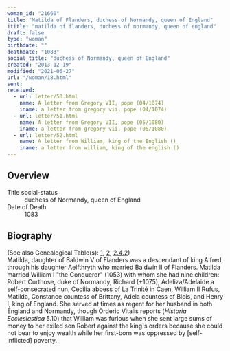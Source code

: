 ```yaml
---
woman_id: "21660"
title: "Matilda of Flanders, duchess of Normandy, queen of England"
ititle: "matilda of flanders, duchess of normandy, queen of england"
draft: false
type: "woman"
birthdate: ""
deathdate: "1083"
social_title: "duchess of Normandy, queen of England"
created: "2013-12-19"
modified: "2021-06-27"
url: "/woman/18.html"
sent:
received:
  - url: letter/50.html
    name: A letter from Gregory VII, pope (04/1074)
    iname: a letter from gregory vii, pope (04/1074)
  - url: letter/51.html
    name: A letter from Gregory VII, pope (05/1080)
    iname: a letter from gregory vii, pope (05/1080)
  - url: letter/52.html
    name: A letter from William, king of the English ()
    iname: a letter from william, king of the english ()
---
```

<h2 class="mt-4">Overview</h2><dt>Title social-status</dt><dd>duchess of Normandy, queen of England</dd><dt>Date of Death</dt><dd>1083</dd><h2 class="mt-4">Biography</h2><p>(See also Genealogical Table(s): <a href="/content/genealogy-charlemagne#n18">1</a>, <a href="/content/genealogy-henry#n18">2</a>, <a href="/content/genealogy-flanders#n18">2.4.2</a>)<br>Matilda, daughter of Baldwin V of Flanders was a descendant of king Alfred, through his daughter Aelfthryth who married Baldwin II of Flanders. Matilda married William I "the Conqueror" (1053) with whom she had nine children: Robert Curthose, duke of Normandy, Richard (+1075), Adeliza/Adelaide a self-consecrated nun, Cecilia abbess of La Trinité in Caen, William II Rufus, Matilda, Constance countess of Brittany, Adela countess of Blois, and Henry I, king of England. She served at times as regent for her husband in both England and Normandy, though Orderic Vitalis reports (<em>Historia Ecclesiastica</em> 5.10) that William was furious when she sent large sums of money to her exiled son Robert against the king's orders because she could not bear to enjoy wealth while her first-born was oppressed by [self-inflicted] poverty.</p>